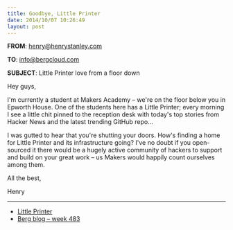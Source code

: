 ```yaml
---
title: Goodbye, Little Printer
date: 2014/10/07 10:26:49
layout: post
---
```


**FROM**: henry@henrystanley.com

**TO**: info@bergcloud.com

**SUBJECT**: Little Printer love from a floor down

Hey guys,

I'm currently a student at Makers Academy – we're on the floor below you in Epworth House. One of the students here has a Little Printer; every morning I see a little chit pinned to the reception desk with today's top stories from Hacker News and the latest trending GitHub repo...

I was gutted to hear that you're shutting your doors. How's finding a home for Little Printer and its infrastructure going? I've no doubt if you open-sourced it there would be a hugely active community of hackers to support and build on your great work – us Makers would happily count ourselves among them.

All the best,

Henry

* * *

  * [Little Printer](http://littleprinter.com)
  * [Berg blog – week 483](http://blog.bergcloud.com/2014/09/09/week-483/)
